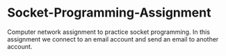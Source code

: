 # Socket-Programming-Assignment
Computer network assignment to practice socket programming. In this assignment we connect to an email account and send an email to another account.
